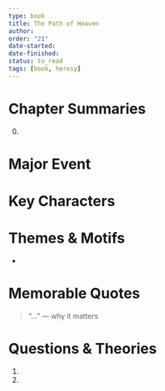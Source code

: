 ```yaml
---
type: book
title: The Path of Heaven
author: 
order: "21"
date-started: 
date-finished: 
status: to_read
tags: [book, heresy]
---
```

# Chapter Summaries
0. 
 
# Major Event



# Key Characters


# Themes & Motifs
- 

# Memorable Quotes
> “...” — why it matters

# Questions & Theories
1. 
2. 